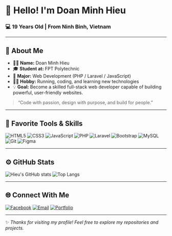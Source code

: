 # 👋 Hello! I'm Doan Minh Hieu  
### 💻 19 Years Old | From Ninh Binh, Vietnam  

---

## 🌟 About Me  
- 🧑‍💻 **Name:** Doan Minh Hieu  
- 🎓 **Student at:** FPT Polytechnic  
- 🚀 **Major:** Web Development (PHP / Laravel / JavaScript)  
- 🏃‍♂️ **Hobby:** Running, coding, and learning new technologies  
- 💡 **Goal:** Become a skilled full-stack web developer capable of building powerful, user-friendly websites.  

> “Code with passion, design with purpose, and build for people.”

---

## 🧰 Favorite Tools & Skills  

![HTML5](https://img.shields.io/badge/-HTML5-E34F26?style=for-the-badge&logo=html5&logoColor=white)
![CSS3](https://img.shields.io/badge/-CSS3-1572B6?style=for-the-badge&logo=css3)
![JavaScript](https://img.shields.io/badge/-JavaScript-F7DF1E?style=for-the-badge&logo=javascript&logoColor=black)
![PHP](https://img.shields.io/badge/-PHP-777BB4?style=for-the-badge&logo=php&logoColor=white)
![Laravel](https://img.shields.io/badge/-Laravel-FF2D20?style=for-the-badge&logo=laravel&logoColor=white)
![Bootstrap](https://img.shields.io/badge/-Bootstrap-7952B3?style=for-the-badge&logo=bootstrap&logoColor=white)
![MySQL](https://img.shields.io/badge/-MySQL-4479A1?style=for-the-badge&logo=mysql&logoColor=white)
![Git](https://img.shields.io/badge/-Git-F05032?style=for-the-badge&logo=git&logoColor=white)
![Figma](https://img.shields.io/badge/-Figma-F24E1E?style=for-the-badge&logo=figma&logoColor=white)

---

## ⚙️ GitHub Stats  

![Hieu's GitHub stats](https://github-readme-stats.vercel.app/api?username=YOUR_USERNAME&show_icons=true&theme=tokyonight&hide_border=true)
![Top Langs](https://github-readme-stats.vercel.app/api/top-langs/?username=YOUR_USERNAME&layout=compact&theme=tokyonight&hide_border=true)

---

## 🌐 Connect With Me  

[![Facebook](https://img.shields.io/badge/-Facebook-1877F2?style=for-the-badge&logo=facebook&logoColor=white)](https://facebook.com/YOUR_FACEBOOK)
[![Email](https://img.shields.io/badge/-Gmail-EA4335?style=for-the-badge&logo=gmail&logoColor=white)](mailto:YOUR_EMAIL@gmail.com)
[![Portfolio](https://img.shields.io/badge/-Portfolio-000000?style=for-the-badge&logo=vercel&logoColor=white)](https://your-portfolio-link.com)

---

✨ _Thanks for visiting my profile! Feel free to explore my repositories and projects._  
